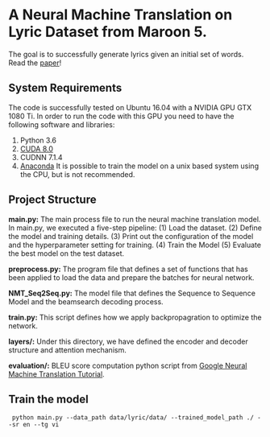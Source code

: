 # A Neural Machine Translation on Lyric Dataset from Maroon 5.
The goal is to successfully generate lyrics given an initial set of words.
Read the [paper](lyricNMT/Lin205_Final_Report.pdf "Paper")!

## System Requirements
The code is successfully tested on Ubuntu 16.04 with a NVIDIA GPU GTX 1080 Ti. In order to run the code with this GPU you need to have the following software and libraries:
1. Python 3.6
2. [CUDA 8.0](https://developer.nvidia.com/cuda-80-ga2-download-archive)
3. CUDNN 7.1.4
4. [Anaconda](https://anaconda.org/)
It is possible to train the model on a unix based system using the CPU, but is not recommended.

## Project Structure
__main.py:__ The main process file to run the neural machine translation model. In main.py, we executed a five-step pipeline: (1) Load the dataset. (2) Define the model and training details. (3) Print out the configuration of the model and the hyperparameter setting for training. (4) Train the Model (5) Evaluate the best model on the test dataset. 

__preprocess.py:__ The program file that defines a set of functions that has been applied to load the data and prepare the batches for neural network.

__NMT_Seq2Seq.py:__ The model file that defines the Sequence to Sequence Model and the beamsearch decoding process.

__train.py:__ This script defines how we apply backpropagration to optimize the network. 

__layers/:__ Under this directory, we have defined the encoder and decoder structure and attention mechanism.

__evaluation/:__ BLEU score computation python script from [Google Neural Machine Translation Tutorial](https://github.com/tensorflow/nmt).

## Train the model
```
 python main.py --data_path data/lyric/data/ --trained_model_path ./ --sr en --tg vi
```
